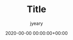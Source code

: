 ---
layout: post
cover: 'assets/images/pexels-richard-bradburn-2407490.jpg'
logo: 'assets/images/logo.jpg'
navigation: true
author: jyeary
disqus: true
date: 2020-00-00 00:00:00+00:00
title: Title
categories: jyeary
tags: sailing
subclass: 'post tag-sailing'
---